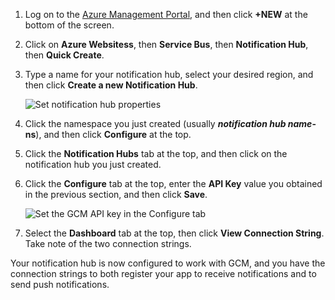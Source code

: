 

1. Log on to the [Azure Management Portal](https://manage.windowsazure.cn/), and then click **+NEW** at the bottom of the screen.

2. Click on **Azure Websitess**, then **Service Bus**, then **Notification Hub**, then **Quick Create**.

3. Type a name for your notification hub, select your desired region, and then click **Create a new Notification Hub**.

   	![Set notification hub properties](./media/notification-hubs-android-configure-push/notification-hub-create-from-portal2.png)

4. Click the namespace you just created (usually ***notification hub name*-ns**), and then click **Configure** at the top.

5. Click the **Notification Hubs** tab at the top, and then click on the notification hub you just created.

6. Click the **Configure** tab at the top, enter the **API Key** value you obtained in the previous section, and then click **Save**.

   	![Set the GCM API key in the Configure tab](./media/notification-hubs-android-configure-push/notification-hub-configure-android.png)

7. Select the **Dashboard** tab at the top, then click **View Connection String**. Take note of the two connection strings.

Your notification hub is now configured to work with GCM, and you have the connection strings to both register your app to receive notifications and to send push notifications.
